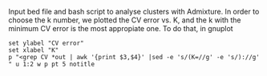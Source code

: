 Input bed file and bash script to analyse clusters with Admixture. In order to choose the k number, we plotted the CV error vs. K, and the k with the minimum CV error is the most appropiate one.
To do that, in gnuplot


    set ylabel "CV error"
    set xlabel "K"
    p "<grep CV *out | awk '{print $3,$4}' |sed -e 's/(K=//g' -e 's/)://g' " u 1:2 w p pt 5 notitle


